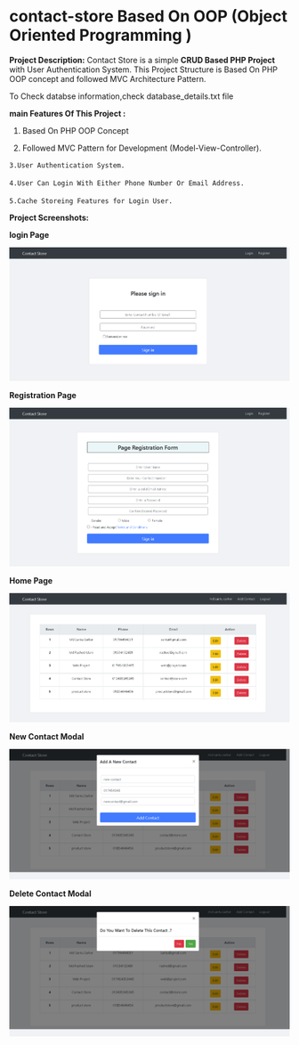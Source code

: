 # contact-store Based On OOP (Object Oriented Programming )

**Project  Description:**
Contact Store is a simple **CRUD Based PHP Project** with User Authentication System. This Project Structure is Based On PHP OOP concept and followed MVC Architecture Pattern. 

To Check databse information,check database_details.txt file 

**main Features Of This Project :**

   1. Based On PHP OOP Concept
   
   2. Followed MVC Pattern for Development (Model-View-Controller).

    3.User Authentication System.

    4.User Can Login With Either Phone Number Or Email Address.

    5.Cache Storeing Features for Login User.

**Project Screenshots:**

**login Page**


![Login page preview](/Oop_Contact_Store/images/login_page.png)


**Registration Page**


![registration page preview](/Oop_Contact_Store/images/registration_page.png)

**Home Page**


![home page preview](/Oop_Contact_Store/images/homepage.png)

**New Contact Modal**

![Add new contact](/Oop_Contact_Store/images/new_contact.png)


**Delete Contact Modal**

![Delete contact](/Oop_Contact_Store/images/delete_contact.png)

